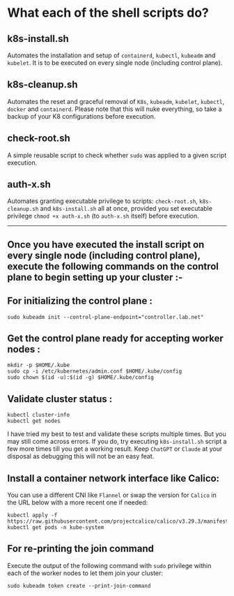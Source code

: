 # What each of the shell scripts do?

## k8s-install.sh
Automates the installation and setup of `containerd`, `kubectl`, `kubeadm` and `kubelet`. It is to be executed on every single node (including control plane).

## k8s-cleanup.sh
Automates the reset and graceful removal of `K8s`, `kubeadm`, `kubelet`, `kubectl`, `docker` and `containerd`. Please note that this will nuke everything, so take a backup of your K8 configurations before execution.

## check-root.sh
A simple reusable script to check whether `sudo` was applied to a given script execution.

## auth-x.sh
Automates granting executable privilege to scripts: `check-root.sh`, `k8s-cleanup.sh` and `k8s-install.sh` all at once, provided you set executable privilege `chmod +x auth-x.sh` (to `auth-x.sh` itself) before execution.


***

## Once you have executed the install script on every single node (including control plane), execute the following commands on the control plane to begin setting up your cluster :-

## For initializing the control plane :

    sudo kubeadm init --control-plane-endpoint="controller.lab.net"

## Get the control plane ready for accepting worker nodes :

    mkdir -p $HOME/.kube
    sudo cp -i /etc/kubernetes/admin.conf $HOME/.kube/config
    sudo chown $(id -u):$(id -g) $HOME/.kube/config

## Validate cluster status :

    kubectl cluster-info
    kubectl get nodes
    
I have tried my best to test and validate these scripts multiple times. But you may still come across errors. If you do, try executing `k8s-install.sh` script a few more times till you get a working result. Keep `ChatGPT` or `Claude` at your disposal as debugging this will not be an easy feat.

## Install a container network interface like Calico:
You can use a different CNI like `Flannel` or swap the version for `Calico` in the URL below with a more recent one if needed:

    kubectl apply -f https://raw.githubusercontent.com/projectcalico/calico/v3.29.3/manifests/calico.yaml
    kubectl get pods -n kube-system

## For re-printing the join command 
Execute the output of the following command with `sudo` privilege within each of the worker nodes to let them join your cluster:

    sudo kubeadm token create --print-join-command


